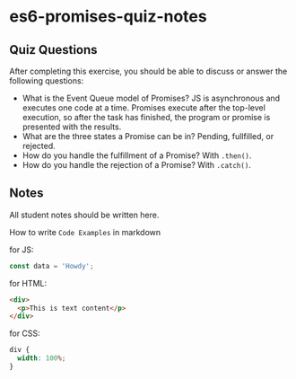 # es6-promises-quiz-notes

## Quiz Questions

After completing this exercise, you should be able to discuss or answer the following questions:

- What is the Event Queue model of Promises?
  JS is asynchronous and executes one code at a time. Promises execute after the top-level execution, so after the task has finished, the program or promise is presented with the results.
- What are the three states a Promise can be in?
  Pending, fullfilled, or rejected.
- How do you handle the fulfillment of a Promise?
  With `.then()`.
- How do you handle the rejection of a Promise?
  With `.catch()`.

## Notes

All student notes should be written here.

How to write `Code Examples` in markdown

for JS:

```javascript
const data = 'Howdy';
```

for HTML:

```html
<div>
  <p>This is text content</p>
</div>
```

for CSS:

```css
div {
  width: 100%;
}
```
